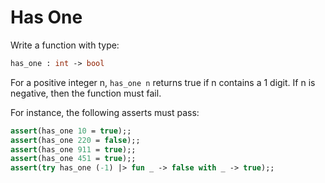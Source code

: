 # Has One

Write a function with type:
```ocaml
has_one : int -> bool
```
For a positive integer n, `has_one n` returns true if n contains a 1 digit.
If n is negative, then the function must fail.

For instance, the following asserts must pass:
```ocaml
assert(has_one 10 = true);;
assert(has_one 220 = false);;
assert(has_one 911 = true);;
assert(has_one 451 = true);;
assert(try has_one (-1) |> fun _ -> false with _ -> true);;
```
